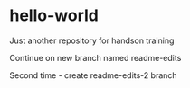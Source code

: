 # hello-world
Just another repository for handson training 

Continue on new branch named readme-edits

Second time - create readme-edits-2 branch
